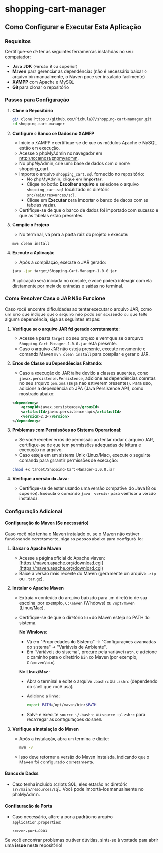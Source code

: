 # shopping-cart-manager

## Como Configurar e Executar Esta Aplicação

### Requisitos

Certifique-se de ter as seguintes ferramentas instaladas no seu computador:

- **Java JDK** (versão 8 ou superior)
- **Maven** para gerenciar as dependências (não é necessário baixar o arquivo bin manualmente, o Maven pode ser instalado facilmente)
- **XAMPP** com Apache e MySQL
- **Git** para clonar o repositório

### Passos para Configuração

1. **Clone o Repositório**

    ```bash
    git clone https://github.com/Pichula07/shopping-cart-manager.git
    cd shopping-cart-manager
    ```

2. **Configure o Banco de Dados no XAMPP**
    - Inicie o XAMPP e certifique-se de que os módulos Apache e MySQL estão em execução.
    - Acesse o phpMyAdmin no navegador em [http://localhost/phpmyadmin](http://localhost/phpmyadmin).
    - No phpMyAdmin, crie uma base de dados com o nome shopping_cart.
    - Importe o arquivo `shopping_cart.sql` fornecido no repositório:
      - No phpMyAdmin, clique em **Importar**.
      - Clique no botão **Escolher arquivo** e selecione o arquivo `shopping_cart.sql` localizado no diretório `src/main/resources/sql`.
      - Clique em **Executar** para importar o banco de dados com as tabelas vazias.
    - Certifique-se de que o banco de dados foi importado com sucesso e que as tabelas estão presentes.

3. **Compile o Projeto**
    - No terminal, vá para a pasta raiz do projeto e execute:

    ```bash
    mvn clean install
    ```

4. **Execute a Aplicação**
    - Após a compilação, execute o JAR gerado:

    ```bash
    java -jar target/Shopping-Cart-Manager-1.0.0.jar
    ```

    A aplicação será iniciada no console, e você poderá interagir com ela diretamente por meio de entradas e saídas no terminal.

### Como Resolver Caso o JAR Não Funcione

Caso você encontre dificuldades ao tentar executar o arquivo JAR, como um erro que indique que o arquivo não pode ser acessado ou que falte alguma dependência, siga as seguintes etapas:

1. **Verifique se o arquivo JAR foi gerado corretamente**:
   - Acesse a pasta `target` do seu projeto e verifique se o arquivo `Shopping-Cart-Manager-1.0.0.jar` está presente.
   - Caso o arquivo JAR não esteja presente, execute novamente o comando Maven `mvn clean install` para compilar e gerar o JAR.

2. **Erros de Classe ou Dependências Faltando**:
   - Caso a execução do JAR falhe devido a classes ausentes, como `javax.persistence.Persistence`, adicione as dependências corretas no seu arquivo `pom.xml` (se já não estiverem presentes). Para isso, adicione a dependência do JPA (Java Persistence API), como mostrado abaixo:

    ```xml
    <dependency>
        <groupId>javax.persistence</groupId>
        <artifactId>javax.persistence-api</artifactId>
        <version>2.2</version>
    </dependency>
    ```

3. **Problemas com Permissões no Sistema Operacional**:
   - Se você receber erros de permissão ao tentar rodar o arquivo JAR, certifique-se de que tem permissões adequadas de leitura e execução no arquivo.
   - Caso esteja em um sistema Unix (Linux/Mac), execute o seguinte comando para garantir permissões de execução:

    ```bash
    chmod +x target/Shopping-Cart-Manager-1.0.0.jar
    ```

4. **Verifique a versão do Java**:
   - Certifique-se de estar usando uma versão compatível do Java (8 ou superior). Execute o comando `java -version` para verificar a versão instalada.

### Configuração Adicional

#### Configuração do Maven (Se necessário)

Caso você não tenha o Maven instalado ou se o Maven não estiver funcionando corretamente, siga os passos abaixo para configurá-lo:

1. **Baixar o Apache Maven**
   - Acesse a página oficial do Apache Maven: [https://maven.apache.org/download.cgi](https://maven.apache.org/download.cgi)
   - Baixe a versão mais recente do Maven (geralmente um arquivo `.zip` ou `.tar.gz`).

2. **Instalar o Apache Maven**
   - Extraia o conteúdo do arquivo baixado para um diretório de sua escolha, por exemplo, `C:\maven` (Windows) ou `/opt/maven` (Linux/Mac).
   - Certifique-se de que o diretório `bin` do Maven esteja no PATH do sistema.
   
     **No Windows:**
     - Vá em "Propriedades do Sistema" -> "Configurações avançadas do sistema" -> "Variáveis de Ambiente".
     - Em "Variáveis do sistema", procure pela variável `Path`, e adicione o caminho para o diretório `bin` do Maven (por exemplo, `C:\maven\bin`).

     **No Linux/Mac:**
     - Abra o terminal e edite o arquivo `.bashrc` ou `.zshrc` (dependendo do shell que você usa).
     - Adicione a linha:

       ```bash
       export PATH=/opt/maven/bin:$PATH
       ```

     - Salve e execute `source ~/.bashrc` ou `source ~/.zshrc` para recarregar as configurações do shell.

3. **Verifique a instalação do Maven**
   - Após a instalação, abra um terminal e digite:

     ```bash
     mvn -v
     ```

   - Isso deve retornar a versão do Maven instalada, indicando que o Maven foi configurado corretamente.

#### Banco de Dados

- Caso tenha incluído scripts SQL, eles estarão no diretório `src/main/resources/sql`. Você pode importá-los manualmente no phpMyAdmin.

#### Configuração de Porta

- Caso necessário, altere a porta padrão no arquivo `application.properties`:

    ```properties
    server.port=8081
    ```

Se você encontrar problemas ou tiver dúvidas, sinta-se à vontade para abrir uma **issue** neste repositório!
